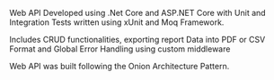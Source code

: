 Web API Developed using .Net Core and ASP.NET Core with Unit and Integration Tests written using xUnit and Moq Framework.

Includes CRUD functionalities, exporting report Data into PDF or CSV Format and Global Error Handling using custom middleware

Web API was built following the Onion Architecture Pattern.